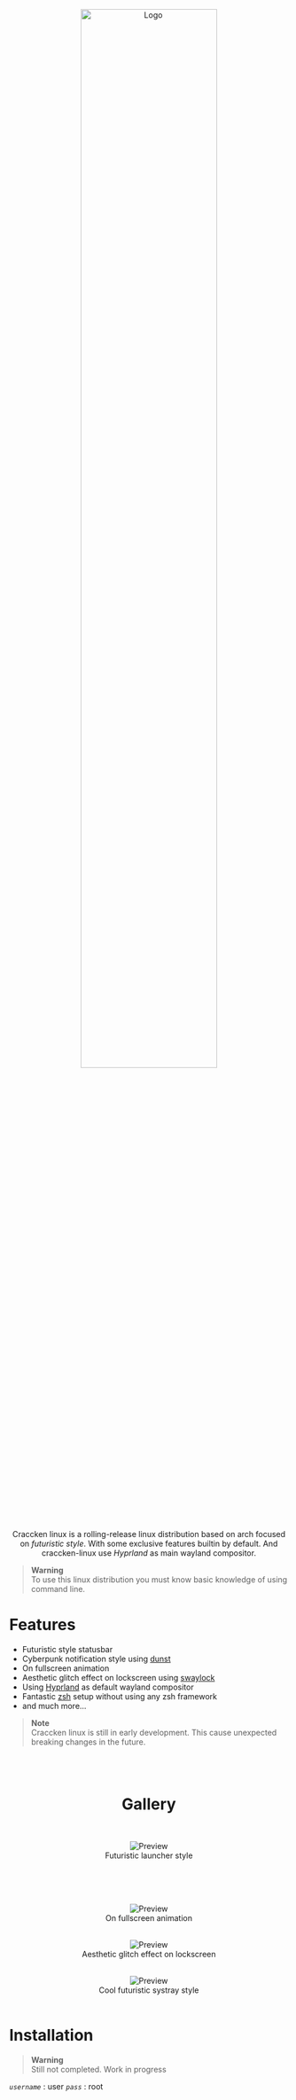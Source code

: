 <div align="center">
    <img src="https://github.com/Craccken/assets/blob/main/logo/craccken-logo-and-text.png?raw=true" width="70%" alt="Logo">
    <br>
    <p>Craccken linux is a rolling-release linux distribution based on arch focused on <i>futuristic style</i>. With some exclusive features builtin by default. And craccken-linux use <i>Hyprland</i> as main wayland compositor.</P>
</div>

> **Warning**    
> To use this linux distribution you must know basic knowledge of using command line.

# Features

- Futuristic style statusbar
- Cyberpunk notification style using [dunst]
- On fullscreen animation
- Aesthetic glitch effect on lockscreen using [swaylock]
- Using [Hyprland] as default wayland compositor 
- Fantastic [zsh] setup without using any zsh framework
- and much more...

> **Note**    
> Craccken linux is still in early development. This cause unexpected breaking changes in the future.

<br>
<br>

<div align="center">

# Gallery
<br>

<figure>
    <img src="https://github.com/Craccken/assets/blob/main/preview/launcher-preview.png?raw=true" alt="Preview">
    <figcaption>Futuristic launcher style</figcaption>
    <br>
</figure> 
<br>
<br>

<figure>
    <img src="https://github.com/Craccken/assets/blob/main/preview/fullscreen-animation-preview.gif?raw=true" alt="Preview">
    <figcaption>On fullscreen animation</figcaption>
    <br>
</figure> 

<figure>
    <img src="https://github.com/Craccken/assets/blob/main/preview/lockscreen-preview.gif?raw=true" alt="Preview">
    <figcaption>Aesthetic glitch effect on lockscreen</figcaption>
    <br>
</figure> 

<figure>
    <img src="https://github.com/Craccken/assets/blob/main/preview/systray-preview.gif?raw=true" alt="Preview">
    <figcaption>Cool futuristic systray style</figcaption>
    <br>
</figure> 

</div>

# Installation

> **Warning**    
> Still not completed. Work in progress

*`username`* : user
*`pass`* : root

 <!--────────────────────────────────────────────────────────────────────-->
[zsh]: https://zsh.sourceforge.io/
[Hyprland]: https://github.com/hyprwm/Hyprland
[swaylock]: https://github.com/swaywm/swaylock
[dunst]: https://github.com/dunst-project/dunst

